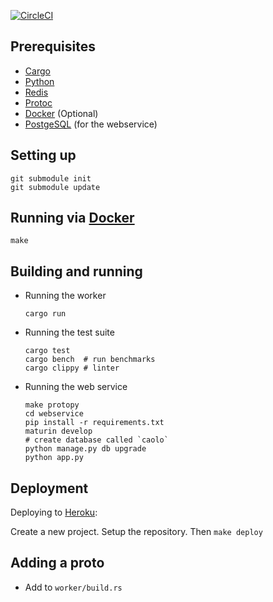 [![CircleCI](https://circleci.com/gh/caolo-game/caolo-backend/tree/master.svg?style=svg)](https://circleci.com/gh/caolo-game/caolo-backend/tree/master)

## Prerequisites

- [Cargo](https://doc.rust-lang.org/cargo/getting-started/installation.html)
- [Python](https://www.python.org/)
- [Redis](https://redis.io/)
- [Protoc](https://developers.google.com/protocol-buffers/docs/downloads.html)
- [Docker](https://www.docker.com/) (Optional)
- [PostgeSQL](https://www.postgresql.org/) (for the webservice)

## Setting up

```
git submodule init
git submodule update
```

## Running via [Docker](https://www.docker.com/)

```
make
```

## Building and running

- Running the worker
    ```
    cargo run
    ```

- Running the test suite
    ```
    cargo test
    cargo bench  # run benchmarks
    cargo clippy # linter
    ```

- Running the web service
    ```
    make protopy
    cd webservice
    pip install -r requirements.txt
    maturin develop
    # create database called `caolo`
    python manage.py db upgrade
    python app.py
    ```

## Deployment

Deploying to [Heroku](https://heroku.com):

Create a new project. Setup the repository. Then `make deploy`

## Adding a proto

- Add to `worker/build.rs`
